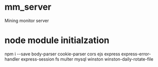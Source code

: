 # mm_server
Mining monitor server

# node module initialzation

npm i --save body-parser cookie-parser cors ejs express express-error-handler express-session fs multer mysql winston winston-daily-rotate-file
